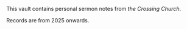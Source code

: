 This vault contains personal sermon notes from *the Crossing Church*.

Records are from 2025 onwards.